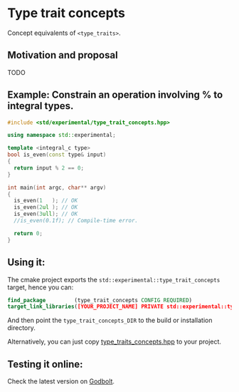# Type trait concepts
Concept equivalents of `<type_traits>`.

## Motivation and proposal
TODO

## Example: Constrain an operation involving % to integral types.
```cpp
#include <std/experimental/type_trait_concepts.hpp>

using namespace std::experimental;

template <integral_c type>
bool is_even(const type& input)
{
  return input % 2 == 0;
}

int main(int argc, char** argv)
{
  is_even(1   ); // OK
  is_even(2ul ); // OK
  is_even(3ull); // OK
  //is_even(0.1f); // Compile-time error.

  return 0;
}
```

## Using it:
The cmake project exports the `std::experimental::type_trait_concepts` target, hence you can:
```cmake
find_package         (type_trait_concepts CONFIG REQUIRED)
target_link_libraries([YOUR_PROJECT_NAME] PRIVATE std::experimental::type_trait_concepts)
```
And then point the `type_trait_concepts_DIR` to the build or installation directory.

Alternatively, you can just copy [type_traits_concepts.hpp](include/std/experimental/type_trait_concepts.hpp) to your project.

## Testing it online:
Check the latest version on [Godbolt](https://godbolt.org/z/fcYoMEaG9).